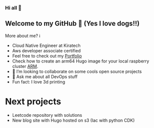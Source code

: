 ### Hi all 👋
## Welcome to my GitHub :dog: (Yes I love dogs!!) 
More about me? ℹ️

- Cloud Native Engineer at Kiratech
- Aws developer associate certified
- Feel free to check out my [Portfolio](https://blogfolio.org/)
- Check how to create an arm64 Hugo image for your local raspberry cluster [ARM](https://github.com/MovieMaker93/hugo-arm-site).
- 👯 I’m looking to collaborate on some cools open source projects
- 💬 Ask me about all DevOps stuff
- Fun fact: I love 3d printing

# Next projects

- Leetcode repository with solutions
- New blog site with Hugo hosted on s3 (Iac with python CDK)
